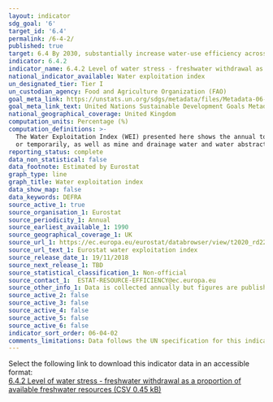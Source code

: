 ```yaml
---
layout: indicator
sdg_goal: '6'
target_id: '6.4'
permalink: /6-4-2/
published: true
target: 6.4 By 2030, substantially increase water-use efficiency across all sectors and ensure sustainable withdrawals and supply of freshwater to address water scarcity and substantially reduce the number of people suffering from water scarcity
indicator: 6.4.2
indicator_name: 6.4.2 Level of water stress - freshwater withdrawal as a proportion of available freshwater resources
national_indicator_available: Water exploitation index
un_designated_tier: Tier I
un_custodian_agency: Food and Agriculture Organization (FAO)
goal_meta_link: https://unstats.un.org/sdgs/metadata/files/Metadata-06-04-02.pdf
goal_meta_link_text: United Nations Sustainable Development Goals Metadata (PDF 615 KB)
national_geographical_coverage: United Kingdom
computation_units: Percentage (%)
computation_definitions: >-
  The Water Exploitation Index (WEI) presented here shows the annual total fresh water abstraction in a country as a percentage of its long term annual average available water from renewable fresh water resources. This includes water removed from any fresh water source, either permanently
  or temporarily, as well as mine and drainage water and water abstractions from precipitation. Water used for hydroelectricity generation (in situ use) is excluded.
reporting_status: complete
data_non_statistical: false
data_footnote: Estimated by Eurostat
graph_type: line
graph_title: Water exploitation index
data_show_map: false
data_keywords: DEFRA
source_active_1: true
source_organisation_1: Eurostat
source_periodicity_1: Annual
source_earliest_available_1: 1990
source_geographical_coverage_1: UK
source_url_1: https://ec.europa.eu/eurostat/databrowser/view/t2020_rd220/default/table?lang=en
source_url_text_1: Eurostat water exploitation index
source_release_date_1: 19/11/2018
source_next_release_1: TBD
source_statistical_classification_1: Non-official
source_contact_1:  ESTAT-RESOURCE-EFFICIENCY@ec.europa.eu
source_other_info_1: Data is collected annually but figures are published every two years.
source_active_2: false
source_active_3: false
source_active_4: false
source_active_5: false
source_active_6: false
indicator_sort_order: 06-04-02
comments_limitations: Data follows the UN specification for this indicator. This indicator has been identified in collaboration with topic experts.
---
```

Select the following link to download this indicator data in an accessible format:<br>[6.4.2 Level of water stress - freshwater withdrawal as a proportion of available freshwater resources (CSV 0.45 kB)](https://sustainabledevelopment-uk.github.io/sdg-data/data/6-4-2.csv)